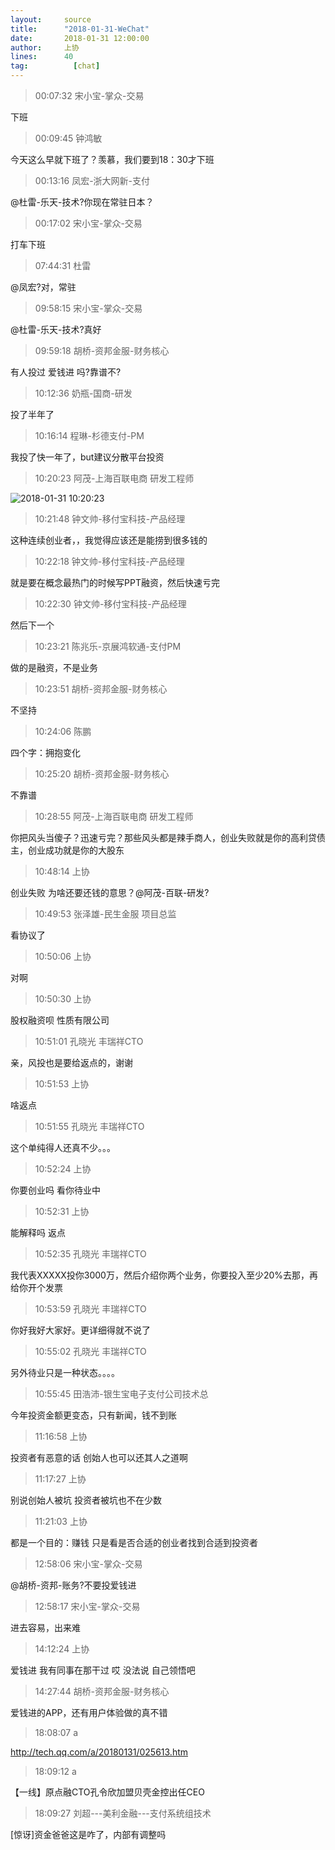 ```yaml
---
layout:     source 
title:      "2018-01-31-WeChat"
date:       2018-01-31 12:00:00
author:     上协
lines:      40 
tag:		  [chat]
---
```

> 00:07:32  宋小宝-掌众-交易  
   
下班  
   
> 00:09:45  钟鸿敏  
   
今天这么早就下班了？羡慕，我们要到18：30才下班  
   
> 00:13:16  凤宏-浙大网新-支付  
   
@杜雷-乐天-技术?你现在常驻日本？  
   
> 00:17:02  宋小宝-掌众-交易  
   
打车下班  
   
> 07:44:31  杜雷  
   
@凤宏?对，常驻  
   
> 09:58:15  宋小宝-掌众-交易  
   
@杜雷-乐天-技术?真好  
   
> 09:59:18  胡桥-资邦金服-财务核心  
   
有人投过 爱钱进 吗?靠谱不?  
   
> 10:12:36  奶瓶-国商-研发  
   
投了半年了  
   
> 10:16:14  程琳-杉德支付-PM  
   
我投了快一年了，but建议分散平台投资  
   
> 10:20:23  阿茂-上海百联电商 研发工程师   
   
![2018-01-31 10:20:23](http://static.cocolian.org/img/20180131_102023.png) 
   
> 10:21:48  钟文帅-移付宝科技-产品经理  
   
这种连续创业者，，我觉得应该还是能捞到很多钱的  
   
> 10:22:18  钟文帅-移付宝科技-产品经理  
   
就是要在概念最热门的时候写PPT融资，然后快速亏完  
   
> 10:22:30  钟文帅-移付宝科技-产品经理  
   
然后下一个  
   
> 10:23:21  陈兆乐-京展鸿软通-支付PM  
   
做的是融资，不是业务  
   
> 10:23:51  胡桥-资邦金服-财务核心  
   
不坚持  
   
> 10:24:06  陈鹏  
   
四个字：拥抱变化  
   
> 10:25:20  胡桥-资邦金服-财务核心  
   
不靠谱  
   
> 10:28:55  阿茂-上海百联电商 研发工程师   
   
你把风头当傻子？迅速亏完？那些风头都是辣手商人，创业失败就是你的高利贷债主，创业成功就是你的大股东  
   
> 10:48:14  上协  
   
创业失败 为啥还要还钱的意思？@阿茂-百联-研发?  
   
> 10:49:53  张泽雄-民生金服 项目总监  
   
看协议了  
   
> 10:50:06  上协  
   
对啊  
   
> 10:50:30  上协  
   
股权融资呗   性质有限公司  
   
> 10:51:01  孔晓光 丰瑞祥CTO  
   
亲，风投也是要给返点的，谢谢  
   
> 10:51:53  上协  
   
啥返点  
   
> 10:51:55  孔晓光 丰瑞祥CTO  
   
这个单纯得人还真不少。。。  
   
> 10:52:24  上协  
   
你要创业吗 看你待业中  
   
> 10:52:31  上协  
   
能解释吗 返点  
   
> 10:52:35  孔晓光 丰瑞祥CTO  
   
我代表XXXXX投你3000万，然后介绍你两个业务，你要投入至少20%去那，再给你开个发票  
   
> 10:53:59  孔晓光 丰瑞祥CTO  
   
你好我好大家好。更详细得就不说了  
   
> 10:55:02  孔晓光 丰瑞祥CTO  
   
另外待业只是一种状态。。。。  
   
> 10:55:45  田浩沛-银生宝电子支付公司技术总  
   
今年投资金额更变态，只有新闻，钱不到账  
   
> 11:16:58  上协  
   
投资者有恶意的话 创始人也可以还其人之道啊  
   
> 11:17:27  上协  
   
别说创始人被坑 投资者被坑也不在少数  
   
> 11:21:03  上协  
   
都是一个目的：赚钱 只是看是否合适的创业者找到合适到投资者  
   
> 12:58:06  宋小宝-掌众-交易  
   
@胡桥-资邦-账务?不要投爱钱进  
   
> 12:58:17  宋小宝-掌众-交易  
   
进去容易，出来难  
   
> 14:12:24  上协  
   
爱钱进 我有同事在那干过 哎 没法说 自己领悟吧  
   
> 14:27:44  胡桥-资邦金服-财务核心  
   
爱钱进的APP，还有用户体验做的真不错  
   
> 18:08:07  a  
   
http://tech.qq.com/a/20180131/025613.htm  
   
> 18:09:12  a  
   
【一线】原点融CTO孔令欣加盟贝壳金控出任CEO  
   
> 18:09:27  刘超---美利金融---支付系统组技术  
   
[惊讶]资金爸爸这是咋了，内部有调整吗  
   
